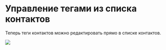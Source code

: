 # Управление тегами из списка контактов

Теперь теги контактов можно редактировать прямо в списке контактов.

![](../../.gitbook/assets/VKK\_2ym\_GTQ.jpg)
